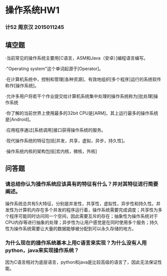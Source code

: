 # 操作系统HW1

### 计52 周京汉 2015011245

## 填空题

·当前常见的操作系统主要用\[C语言，ASM和Java（安卓）\]编程语言编写。

·"Operating system"这个单词起源于\[Operator\]。

·在计算机系统中，控制和管理\[各种资源\]、有效地组织\[多个程序\]运行的系统软件称作\[操作系统\]。

·允许多用户将若干个作业提交给计算机系统集中处理的操作系统称为\[批处理\]操作系统

·你了解的当前世界上使用最多的32bit CPU是\[ARM\]，其上运行最多的操作系统是\[Android\]。

·应用程序通过\[系统调用\]接口获得操作系统的服务。

·现代操作系统的特征包括\[并发，共享，虚拟，异步，持久性\]。

·操作系统内核的架构包括\[宏内核，微核，外核\]

## 问答题

### 请总结你认为操作系统应该具有的特征有什么？并对其特征进行简要阐述。

操作系统总共有5大特征，分别是并发性，共享性，虚拟性，异步性和持久性。并发性为计算机内存在多个并发的程序运行着，操作系统需要完成调度；共享性为多个程序可能同时访问同一个空间，因此需要互斥的存在；抽象性为操作系统对于CPU内存等进行抽象的处理；异步性为让用户感觉是在同时使用多个服务；持久性为操作系统需要让大量的数据能够被分配到可以永久存储的地方。

### 为什么现在的操作系统基本上用C语言来实现？为什么没有人用python，java来实现操作系统？

因为C语言相对为底层语言，python和java是比较高级的语言了，因此无法保证性能。